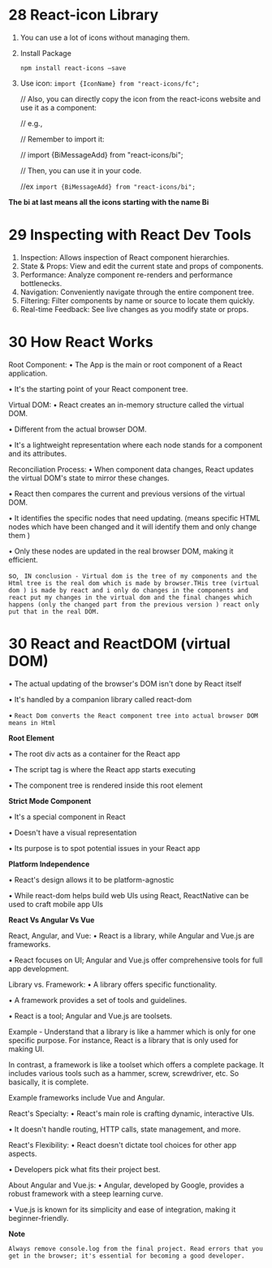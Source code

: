 # 28 **React-icon Library**

1. You can use a lot of icons without managing them.

2. Install Package

   `npm install react-icons –save`

3. Use icon:
   `import {IconName} from "react-icons/fc";`

   // Also, you can directly copy the icon from the react-icons website and use it as a component:

   // e.g., <BiMessageAdd/>

   // Remember to import it:

   // import {BiMessageAdd} from "react-icons/bi";

   // Then, you can use it in your code.

   //ex `import {BiMessageAdd} from "react-icons/bi";`

**The bi at last means all the icons starting with the name Bi**

# 29 **Inspecting with React Dev Tools**

1. Inspection: Allows inspection of React component hierarchies.
2. State & Props: View and edit the current state and props of components.
3. Performance: Analyze component re-renders and performance bottlenecks.
4. Navigation: Conveniently navigate through the entire component tree.
5. Filtering: Filter components by name or source to locate them quickly.
6. Real-time Feedback: See live changes as you modify state or props.

# 30 **How React Works**

Root Component:
• The App is the main or root component of a React application.

• It's the starting point of your React component tree.

Virtual DOM:
• React creates an in-memory structure called the virtual DOM.

• Different from the actual browser DOM.

• It's a lightweight representation where each node stands for a component and its attributes.

Reconciliation Process:
• When component data changes, React updates the virtual DOM's state to mirror these changes.

• React then compares the current and previous versions of the virtual DOM.

• It identifies the specific nodes that need updating. (means specific HTML nodes which have been changed and it will identify them and only change them )

• Only these nodes are updated in the real browser DOM, making it efficient.

so,
` IN conclusion - Virtual dom is the tree of my components and the Html tree is the real dom which is made by browser.THis tree (virtual dom ) is made by react and i only do changes in the components and react put my changes in the virtual dom and the final changes which happens (only the changed part from the previous version ) react only put that in the real DOM.`

# 30 **React and ReactDOM (virtual DOM)**

• The actual updating of the browser's DOM isn't done by React itself

• It's handled by a companion library called react-dom

• `React Dom converts the React component tree into actual browser DOM means in Html`

**Root Element**

• The root div acts as a container for the React app

• The script tag is where the React app starts executing

• The component tree is rendered inside this root element

**Strict Mode Component**

• It's a special component in React

• Doesn't have a visual representation

• Its purpose is to spot potential issues in your React app

**Platform Independence**

• React's design allows it to be platform-agnostic

• While react-dom helps build web UIs using React, ReactNative can be used to craft mobile app UIs

**React Vs Angular Vs Vue**

React, Angular, and Vue:
• React is a library, while Angular and Vue.js are frameworks.

• React focuses on UI; Angular and Vue.js offer comprehensive tools for full app development.

Library vs. Framework:
• A library offers specific functionality.

• A framework provides a set of tools and guidelines.

• React is a tool; Angular and Vue.js are toolsets.

Example - Understand that a library is like a hammer which is only for one specific purpose. For instance, React is a library that is only used for making UI.

In contrast, a framework is like a toolset which offers a complete package. It includes various tools such as a hammer, screw, screwdriver, etc. So basically, it is complete.

Example frameworks include Vue and Angular.

React's Specialty:
• React's main role is crafting dynamic, interactive UIs.

• It doesn't handle routing, HTTP calls, state management, and more.

React's Flexibility:
• React doesn't dictate tool choices for other app aspects.

• Developers pick what fits their project best.

About Angular and Vue.js:
• Angular, developed by Google, provides a robust framework with a steep learning curve.

• Vue.js is known for its simplicity and ease of integration, making it beginner-friendly.

**Note**

`Always remove console.log from the final project.
Read errors that you get in the browser; it's essential for becoming a good developer.`
